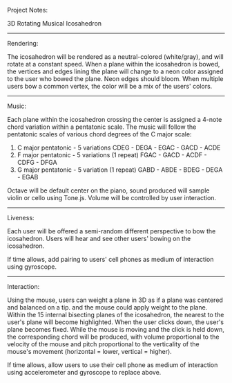Project Notes:

3D Rotating Musical Icosahedron

---

Rendering:
	
The icosahedron will be rendered as a neutral-colored (white/gray), and will rotate at a constant speed. When a plane within the icosahedron is bowed, the vertices and edges lining the plane will change to a neon color assigned to the user who bowed the plane. Neon edges should bloom. When multiple users bow a common vertex, the color will be a mix of the users' colors.

---

Music:

Each plane within the icosahedron crossing the center is assigned a 4-note chord variation within a pentatonic scale. The music will follow the pentatonic scales of various chord degrees of the C major scale:
1. C major pentatonic - 5 variations
CDEG - DEGA - EGAC - GACD - ACDE
2. F major pentatonic - 5 variations (1 repeat)
FGAC - GACD - ACDF - CDFG - DFGA
3. G major pentatonic - 5 variation (1 repeat)
GABD - ABDE - BDEG - DEGA - EGAB

Octave will be default center on the piano, sound produced will sample violin or cello using Tone.js. Volume will be controlled by user interaction.

---

Liveness:

Each user will be offered a semi-random different perspective to bow the icosahedron. Users will hear and see other users' bowing on the icosahedron.

If time allows, add pairing to users' cell phones as medium of interaction using gyroscope.

---

Interaction:

Using the mouse, users can weight a plane in 3D as if a plane was centered and balanced on a tip. and the mouse could apply weight to the plane. Within the 15 internal bisecting planes of the icosahedron, the nearest to the user's plane will become highlighted. When the user clicks down, the user's plane becomes fixed. While the mouse is moving and the click is held down, the corresponding chord will be produced, with volume proportional to the velocity of the mouse and pitch proportional to the verticality of the mouse's movement (horizontal = lower, vertical = higher).

If time allows, allow users to use their cell phone as medium of interaction using accelerometer and gyroscope to replace above.
